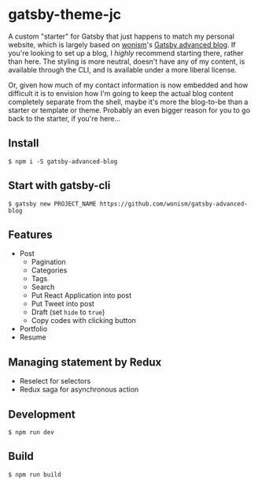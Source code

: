# gatsby-theme-jc

A custom "starter" for Gatsby that just happens to match my personal website, which is largely based on [wonism](https://github.com/wonism)'s [Gatsby advanced blog](https://github.com/wonism/gatsby-advanced-blog).  If you're looking to set up a blog, I _highly_ recommend starting there, rather than here.  The styling is more neutral, doesn't have any of my content, is available through the CLI, and is available under a more liberal license.

Or, given how much of my contact information is now embedded and how difficult it is to envision how I'm going to keep the actual blog content completely separate from the shell, maybe it's more the blog-to-be than a starter or template or theme.  Probably an even bigger reason for you to go back to the starter, if you're here...

## Install
```
$ npm i -S gatsby-advanced-blog
```

## Start with gatsby-cli
```
$ gatsby new PROJECT_NAME https://github.com/wonism/gatsby-advanced-blog
```

## Features
- Post
  - Pagination
  - Categories
  - Tags
  - Search
  - Put React Application into post
  - Put Tweet into post
  - Draft (set `hide` to `true`)
  - Copy codes with clicking button
- Portfolio
- Resume

## Managing statement by Redux
- Reselect for selectors
- Redux saga for asynchronous action

## Development
```
$ npm run dev
```

## Build
```
$ npm run build
```
